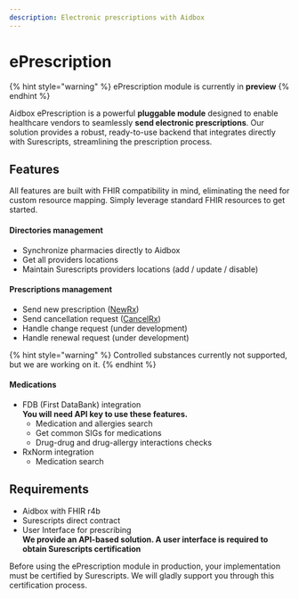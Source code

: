 ```yaml
---
description: Electronic prescriptions with Aidbox
---
```


# ePrescription

{% hint style="warning" %}
ePrescription module is currently in **preview**
{% endhint %}

Aidbox ePrescription is a powerful **pluggable module** designed to enable healthcare vendors to seamlessly **send electronic prescriptions**. Our solution provides a robust, ready-to-use backend that integrates directly with Surescripts, streamlining the prescription process.

## Features

All features are built with FHIR compatibility in mind, eliminating the need for custom resource mapping. Simply leverage standard FHIR resources to get started.

#### Directories management

* Synchronize pharmacies directly to Aidbox
* Get all providers locations
* Maintain Surescripts providers locations (add / update / disable)

#### Prescriptions management

* Send new prescription ([NewRx](prescribing/newrx-message.md))
* Send cancellation request ([CancelRx](prescribing/cancelrx-message.md))
* Handle change request (under development)
* Handle renewal request (under development)

{% hint style="warning" %}
Controlled substances currently not supported, but we are working on it.
{% endhint %}

#### Medications

* FDB (First DataBank) integration\
  **You will need API key to use these features.**
  * Medication and allergies search
  * Get common SIGs for medications
  * Drug-drug and drug-allergy interactions checks
* RxNorm integration
  * Medication search

## Requirements

* Aidbox with FHIR r4b
* Surescripts direct contract
* User Interface for prescribing\
  **We provide an API-based solution. A user interface is required to obtain Surescripts certification**

Before using the ePrescription module in production, your implementation must be certified by Surescripts. We will gladly support you through this certification process.
